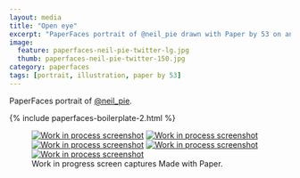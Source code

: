```yaml
---
layout: media
title: "Open eye"
excerpt: "PaperFaces portrait of @neil_pie drawn with Paper by 53 on an iPad."
image: 
  feature: paperfaces-neil-pie-twitter-lg.jpg
  thumb: paperfaces-neil-pie-twitter-150.jpg
category: paperfaces
tags: [portrait, illustration, paper by 53]
---
```


PaperFaces portrait of [@neil_pie](http://twitter.com/neil_pie).

{% include paperfaces-boilerplate-2.html %}

<figure class="third">
	<a href="{{ site.url }}/images/paperfaces-neil-pie-process-1-lg.jpg"><img src="{{ site.url }}/images/paperfaces-neil-pie-process-1-600.jpg" alt="Work in process screenshot"></a>
	<a href="{{ site.url }}/images/paperfaces-neil-pie-process-2-lg.jpg"><img src="{{ site.url }}/images/paperfaces-neil-pie-process-2-600.jpg" alt="Work in process screenshot"></a>
	<a href="{{ site.url }}/images/paperfaces-neil-pie-process-3-lg.jpg"><img src="{{ site.url }}/images/paperfaces-neil-pie-process-3-600.jpg" alt="Work in process screenshot"></a>
	<a href="{{ site.url }}/images/paperfaces-neil-pie-process-4-lg.jpg"><img src="{{ site.url }}/images/paperfaces-neil-pie-process-4-600.jpg" alt="Work in process screenshot"></a>
	<a href="{{ site.url }}/images/paperfaces-neil-pie-process-5-lg.jpg"><img src="{{ site.url }}/images/paperfaces-neil-pie-process-5-600.jpg" alt="Work in process screenshot"></a>
	<figcaption>Work in progress screen captures Made with Paper.</figcaption>
</figure>